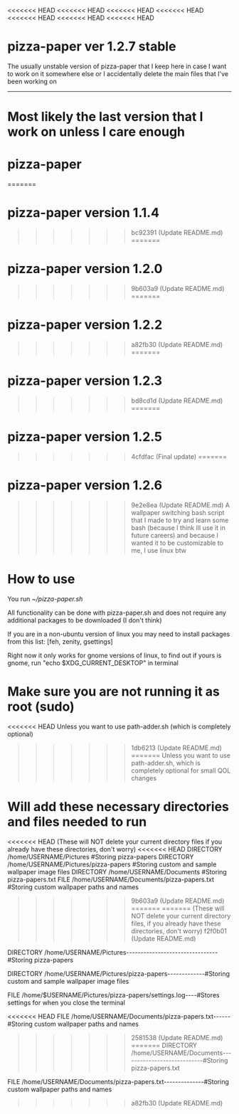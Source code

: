 <<<<<<< HEAD
<<<<<<< HEAD
<<<<<<< HEAD
<<<<<<< HEAD
<<<<<<< HEAD
<<<<<<< HEAD
<<<<<<< HEAD
# pizza-paper ver 1.2.7 stable
The usually unstable version of pizza-paper that I keep here in case I want to work on it somewhere else or I accidentally delete the main files that I've been working on
___
Most likely the last version that I work on unless I care enough
=======
# pizza-paper
=======
# pizza-paper version 1.1.4
>>>>>>> bc92391 (Update README.md)
=======
# pizza-paper version 1.2.0
>>>>>>> 9b603a9 (Update README.md)
=======
# pizza-paper version 1.2.2
>>>>>>> a82fb30 (Update README.md)
=======
# pizza-paper version 1.2.3
>>>>>>> bd8cd1d (Update README.md)
=======
# pizza-paper version 1.2.5
>>>>>>> 4cfdfac (Final update)
=======
# pizza-paper version 1.2.6
>>>>>>> 9e2e8ea (Update README.md)
A wallpaper switching bash script that I made to try and learn some bash (because I think Ill use it in future careers) and because I wanted it to be customizable to me, I use linux btw

# How to use
You run _~/pizza-paper.sh_

All functionality can be done with pizza-paper.sh and does not require any additional packages to be downloaded (I don't think)

If you are in a non-ubuntu version of linux you may need to install packages from this list: [feh, zenity, gsettings]

Right now it only works for gnome versions of linux, to find out if yours is gnome, run "echo $XDG_CURRENT_DESKTOP" in terminal

# Make sure you are not running it as root (sudo)
<<<<<<< HEAD
Unless you want to use path-adder.sh (which is completely optional)
>>>>>>> 1db6213 (Update README.md)
=======
Unless you want to use path-adder.sh, which is completely optional for small QOL changes

# Will add these necessary directories and files needed to run
<<<<<<< HEAD
(These will NOT delete your current directory files if you already have these directories, don't worry)
<<<<<<< HEAD
DIRECTORY /home/USERNAME/Pictures                   #Storing pizza-papers
DIRECTORY /home/USERNAME/Pictures/pizza-papers      #Storing custom and sample wallpaper image files
DIRECTORY /home/USERNAME/Documents                  #Storing pizza-papers.txt
FILE /home/USERNAME/Documents/pizza-papers.txt      #Storing custom wallpaper paths and names
>>>>>>> 9b603a9 (Update README.md)
=======
=======
(These will NOT delete your current directory files, if you already have these directories, don't worry)
>>>>>>> f2f0b01 (Update README.md)

DIRECTORY /home/USERNAME/Pictures--------------------------------#Storing pizza-papers

DIRECTORY /home/USERNAME/Pictures/pizza-papers-------------#Storing custom and sample wallpaper image files

FILE /home/$USERNAME/Pictures/pizza-papers/settings.log----#Stores settings for when you close the terminal

<<<<<<< HEAD
FILE /home/USERNAME/Documents/pizza-papers.txt------#Storing custom wallpaper paths and names
>>>>>>> 2581538 (Update README.md)
=======
DIRECTORY /home/USERNAME/Documents----------------------------#Storing pizza-papers.txt

FILE /home/USERNAME/Documents/pizza-papers.txt--------------#Storing custom wallpaper paths and names
>>>>>>> a82fb30 (Update README.md)
